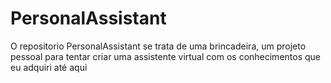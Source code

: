 ﻿# PersonalAssistant
O repositorio PersonalAssistant se trata de uma brincadeira, um projeto pessoal para tentar criar uma assistente virtual com os conhecimentos que eu adquiri até aqui
